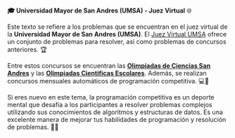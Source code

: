 **🎓 Universidad Mayor de San Andres (UMSA) - Juez Virtual** 🌐

Este texto se refiere a los problemas que se encuentran en el juez virtual de la **Universidad Mayor de San Andres (UMSA)**. El [Juez Virtual UMSA](https://jv.umsa.bo/) ofrece un conjunto de problemas para resolver, así como problemas de concursos anteriores. 🏆

Entre estos concursos se encuentran las [**Olimpiadas de Ciencias San Andres**](https://sites.google.com/view/olimpiada-ocsa/inicio) y las [**Olimpiadas Cientificas Escolares**](https://ocb.fcpn.edu.bo/). Además, se realizan concursos mensuales automáticos de programación competitiva. 💻🚀

Si eres nuevo en este tema, la programación competitiva es un deporte mental que desafía a los participantes a resolver problemas complejos utilizando sus conocimientos de algoritmos y estructuras de datos. Es una excelente manera de mejorar tus habilidades de programación y resolución de problemas. 🧠💡
